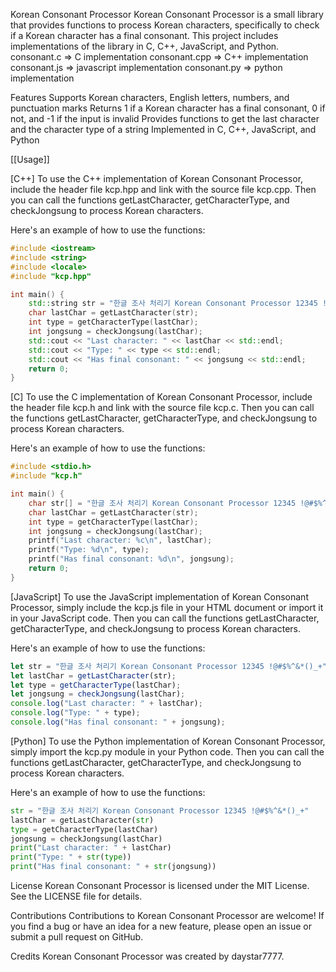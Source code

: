 Korean Consonant Processor
Korean Consonant Processor is a small library that provides functions to process Korean characters, specifically to check if a Korean character has a final consonant. This project includes implementations of the library in C, C++, JavaScript, and Python.
consonant.c => C implementation
consonant.cpp => C++ implementation
consonant.js => javascript implementation
consonant.py => python implementation

Features
Supports Korean characters, English letters, numbers, and punctuation marks
Returns 1 if a Korean character has a final consonant, 0 if not, and -1 if the input is invalid
Provides functions to get the last character and the character type of a string
Implemented in C, C++, JavaScript, and Python


[[Usage]]

[C++]
To use the C++ implementation of Korean Consonant Processor, include the header file kcp.hpp and link with the source file kcp.cpp. Then you can call the functions getLastCharacter, getCharacterType, and checkJongsung to process Korean characters.

Here's an example of how to use the functions:
```cpp
#include <iostream>
#include <string>
#include <locale>
#include "kcp.hpp"

int main() {
    std::string str = "한글 조사 처리기 Korean Consonant Processor 12345 !@#$%^&*()_+";
    char lastChar = getLastCharacter(str);
    int type = getCharacterType(lastChar);
    int jongsung = checkJongsung(lastChar);
    std::cout << "Last character: " << lastChar << std::endl;
    std::cout << "Type: " << type << std::endl;
    std::cout << "Has final consonant: " << jongsung << std::endl;
    return 0;
}
```


[C]
To use the C implementation of Korean Consonant Processor, include the header file kcp.h and link with the source file kcp.c. Then you can call the functions getLastCharacter, getCharacterType, and checkJongsung to process Korean characters.

Here's an example of how to use the functions:

```c
#include <stdio.h>
#include "kcp.h"

int main() {
    char str[] = "한글 조사 처리기 Korean Consonant Processor 12345 !@#$%^&*()_+";
    char lastChar = getLastCharacter(str);
    int type = getCharacterType(lastChar);
    int jongsung = checkJongsung(lastChar);
    printf("Last character: %c\n", lastChar);
    printf("Type: %d\n", type);
    printf("Has final consonant: %d\n", jongsung);
    return 0;
}
```


[JavaScript]
To use the JavaScript implementation of Korean Consonant Processor, simply include the kcp.js file in your HTML document or import it in your JavaScript code. Then you can call the functions getLastCharacter, getCharacterType, and checkJongsung to process Korean characters.

Here's an example of how to use the functions:

```javascript
let str = "한글 조사 처리기 Korean Consonant Processor 12345 !@#$%^&*()_+";
let lastChar = getLastCharacter(str);
let type = getCharacterType(lastChar);
let jongsung = checkJongsung(lastChar);
console.log("Last character: " + lastChar);
console.log("Type: " + type);
console.log("Has final consonant: " + jongsung);
```



[Python]
To use the Python implementation of Korean Consonant Processor, simply import the kcp.py module in your Python code. Then you can call the functions getLastCharacter, getCharacterType, and checkJongsung to process Korean characters.

Here's an example of how to use the functions:

```python
str = "한글 조사 처리기 Korean Consonant Processor 12345 !@#$%^&*()_+"
lastChar = getLastCharacter(str)
type = getCharacterType(lastChar)
jongsung = checkJongsung(lastChar)
print("Last character: " + lastChar)
print("Type: " + str(type))
print("Has final consonant: " + str(jongsung))
```

License
Korean Consonant Processor is licensed under the MIT License. See the LICENSE file for details.

Contributions
Contributions to Korean Consonant Processor are welcome! If you find a bug or have an idea for a new feature, please open an issue or submit a pull request on GitHub.

Credits
Korean Consonant Processor was created by daystar7777.